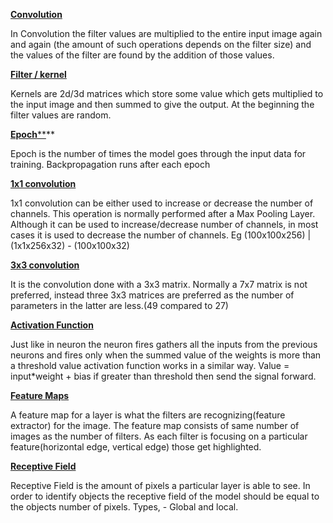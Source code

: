 **<u>Convolution</u>**

In Convolution the filter values are multiplied to the entire input image again and again (the amount of such operations depends on the filter size) and the values of the filter are found by the addition of those values.

<u>**Filter / kernel**</u>

Kernels are 2d/3d matrices which store some value which gets multiplied to the input image and then summed to give the output. At the beginning the filter values are random.

**<u>Epoch****</u>**

Epoch is the number of times the model goes through the input data for training. Backpropagation runs after each epoch 

<u>**1x1 convolution**</u>

1x1 convolution can be either used to increase or decrease the number of channels. This operation is normally performed after a Max Pooling Layer. Although it can be used to increase/decrease number of channels, in most cases it is used to decrease the number of channels.                                                                                                                                Eg (100x100x256) | (1x1x256x32) - (100x100x32)

<u>**3x3 convolution**</u>

It is the convolution done with a 3x3 matrix. Normally a 7x7 matrix is not preferred, instead three 3x3 matrices are preferred as the number of parameters in the latter are less.(49 compared to 27)

 <u>**Activation Function**</u>

Just like in neuron the neuron fires gathers all the inputs from the previous neurons and fires only when the summed value of the weights is more than a threshold value activation function works in a similar way. Value = input*weight + bias if greater than threshold then send the signal forward.

 <u>**Feature Maps**</u>

A feature map for a layer is what the filters are recognizing(feature extractor) for the image. The feature map consists of same number of images as the number of filters. As each filter is focusing on a particular feature(horizontal edge, vertical edge) those get highlighted.

 <u>**Receptive Field**</u>

Receptive Field is the amount of pixels a particular layer is able to see. In order to identify objects the receptive field of the model should be equal to the objects number of pixels. Types, - Global and local.

 